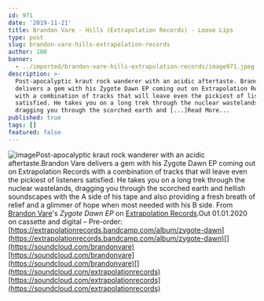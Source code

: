 ```yaml
---
id: 971
date: '2019-11-21'
title: Brandon Vare - Hills (Extrapolation Records) - Loose Lips
type: post
slug: brandon-vare-hills-extrapolation-records
author: 100
banner:
  - ../imported/brandon-vare-hills-extrapolation-records/image971.jpeg
description: >-
  Post-apocalyptic kraut rock wanderer with an acidic aftertaste. Brandon Vare
  delivers a gem with his Zygote Dawn EP coming out on Extrapolation Records
  with a combination of tracks that will leave even the pickiest of listeners
  satisfied. He takes you on a long trek through the nuclear wastelands,
  dragging you through the scorched earth and [...]Read More...
published: true
tags: []
featured: false
---
```

![image](../../imported/brandon-vare-hills-extrapolation-records/image971.jpeg)Post-apocalyptic kraut rock wanderer with an acidic aftertaste.Brandon Vare delivers a gem with his Zygote Dawn EP coming out on Extrapolation Records with a combination of tracks that will leave even the pickiest of listeners satisfied. He takes you on a long trek through the nuclear wastelands, dragging you through the scorched earth and hellish soundscapes with the A side of his tape and also providing a fresh breath of relief and a glimmer of hope when most needed with his B side. From [Brandon Vare](https://www.residentadvisor.net/dj/brandonvare)'s _Zygote Dawn EP_ on [Extrapolation Records](https://extrapolationrecords.bandcamp.com/).Out 01.01.2020 on cassette and digital – Pre-order: [](https://extrapolationrecords.bandcamp.com/album/zygote-dawn)[https://extrapolationrecords.bandcamp.com/album/zygote-dawn](https://extrapolationrecords.bandcamp.com/album/zygote-dawn)[](https://soundcloud.com/brandonvare)[https://soundcloud.com/brandonvare](https://soundcloud.com/brandonvare)[](https://soundcloud.com/extrapolationrecords)[https://soundcloud.com/extrapolationrecords](https://soundcloud.com/extrapolationrecords)